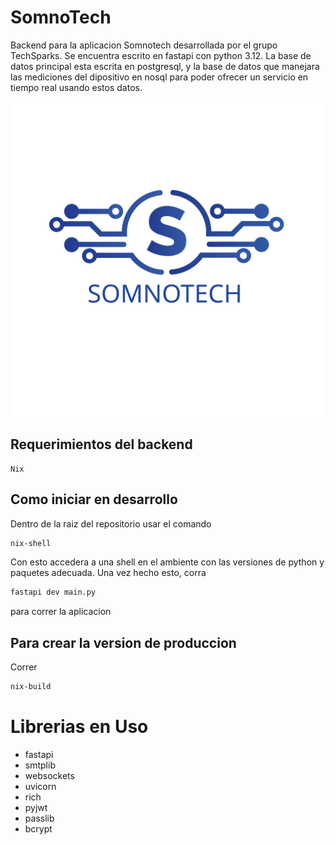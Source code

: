 # SomnoTech
Backend para la aplicacion Somnotech desarrollada por el grupo TechSparks.
Se encuentra escrito en fastapi con python 3.12. La base de datos principal
esta escrita en postgresql, y la base de datos que manejara las mediciones del
dipositivo en nosql para poder ofrecer un servicio en tiempo real usando estos datos.

![Alt text](./logo.svg)

## Requerimientos del backend
    Nix
## Como iniciar en desarrollo
Dentro de la raiz del repositorio usar el comando
``` bash
nix-shell
```
Con esto accedera a una shell en el ambiente con las versiones de python y paquetes adecuada.
Una vez hecho esto, corra
``` bash
fastapi dev main.py
```
para correr la aplicacion

## Para crear la version de produccion
Correr

```bash
nix-build
```

# Librerias en Uso
* fastapi
* smtplib
* websockets
* uvicorn
* rich
* pyjwt
* passlib
* bcrypt
